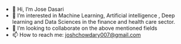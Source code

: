 - 👋 Hi, I’m Jose Dasari
- 👀 I’m interested in Machine Learning, Artificial intelligence , Deep learning and Data Sciences in the finance and health care sector.
- 💞️ I’m looking to collaborate on the above mentioned fields 
- 📫 How to reach me: joshchowdary007@gmail.com

<!---
josenikhid97/josenikhid97 is a ✨ special ✨ repository because its `README.md` (this file) appears on your GitHub profile.
You can click the Preview link to take a look at your changes.
--->
